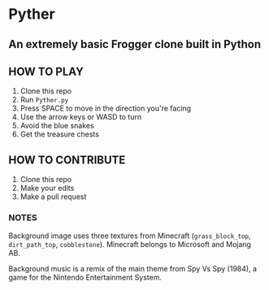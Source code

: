 # Pyther

## An extremely basic Frogger clone built in Python

## HOW TO PLAY

1. Clone this repo
2. Run `Pyther.py`
3. Press SPACE to move in the direction you're facing
4. Use the arrow keys or WASD to turn
5. Avoid the blue snakes
6. Get the treasure chests

## HOW TO CONTRIBUTE

1. Clone this repo
2. Make your edits
3. Make a pull request

### NOTES

Background image uses three textures from Minecraft (`grass_block_top`, `dirt_path_top`, `cobblestone`). Minecraft belongs to Microsoft and Mojang AB.

Background music is a remix of the main theme from Spy Vs Spy (1984), a game for the Nintendo Entertainment System.
